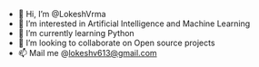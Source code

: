 - 👋 Hi, I’m @LokeshVrma
- 👀 I’m interested in Artificial Intelligence and Machine Learning
- 🌱 I’m currently learning Python
- 💞️ I’m looking to collaborate on Open source projects
- 📫 Mail me @lokeshv613@gmail.com

<!---
LokeshVrma/LokeshVrma is a ✨ special ✨ repository because its `README.md` (this file) appears on your GitHub profile.
You can click the Preview link to take a look at your changes.
--->
